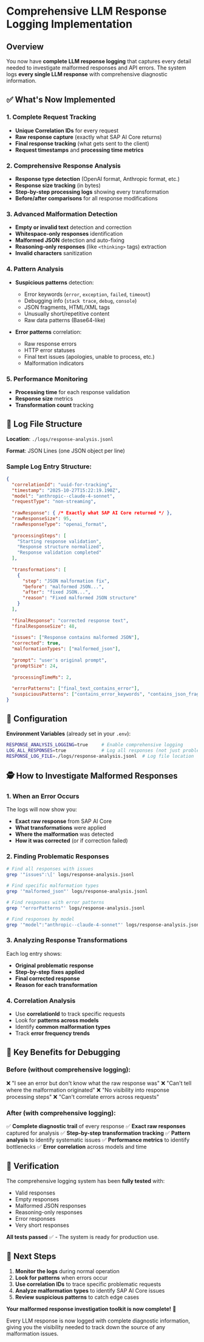 # Comprehensive LLM Response Logging Implementation

## Overview

You now have **complete LLM response logging** that captures every detail needed to investigate malformed responses and API errors. The system logs **every single LLM response** with comprehensive diagnostic information.

## ✅ What's Now Implemented

### 1. **Complete Request Tracking**
- **Unique Correlation IDs** for every request
- **Raw response capture** (exactly what SAP AI Core returns)
- **Final response tracking** (what gets sent to the client)
- **Request timestamps** and **processing time metrics**

### 2. **Comprehensive Response Analysis**
- **Response type detection** (OpenAI format, Anthropic format, etc.)
- **Response size tracking** (in bytes)
- **Step-by-step processing logs** showing every transformation
- **Before/after comparisons** for all response modifications

### 3. **Advanced Malformation Detection**
- **Empty or invalid text** detection and correction
- **Whitespace-only responses** identification
- **Malformed JSON** detection and auto-fixing
- **Reasoning-only responses** (like `<thinking>` tags) extraction
- **Invalid characters** sanitization

### 4. **Pattern Analysis**
- **Suspicious patterns** detection:
  - Error keywords (`error`, `exception`, `failed`, `timeout`)
  - Debugging info (`stack trace`, `debug`, `console`)
  - JSON fragments, HTML/XML tags
  - Unusually short/repetitive content
  - Raw data patterns (Base64-like)

- **Error patterns** correlation:
  - Raw response errors
  - HTTP error statuses
  - Final text issues (apologies, unable to process, etc.)
  - Malformation indicators

### 5. **Performance Monitoring**
- **Processing time** for each response validation
- **Response size** metrics
- **Transformation count** tracking

## 📁 Log File Structure

**Location**: `./logs/response-analysis.jsonl`

**Format**: JSON Lines (one JSON object per line)

### Sample Log Entry Structure:
```json
{
  "correlationId": "uuid-for-tracking",
  "timestamp": "2025-10-27T15:22:19.190Z",
  "model": "anthropic--claude-4-sonnet",
  "requestType": "non-streaming",
  
  "rawResponse": { /* Exactly what SAP AI Core returned */ },
  "rawResponseSize": 95,
  "rawResponseType": "openai_format",
  
  "processingSteps": [
    "Starting response validation",
    "Response structure normalized",
    "Response validation completed"
  ],
  
  "transformations": [
    {
      "step": "JSON malformation fix",
      "before": "malformed JSON...",
      "after": "fixed JSON...",
      "reason": "Fixed malformed JSON structure"
    }
  ],
  
  "finalResponse": "corrected response text",
  "finalResponseSize": 48,
  
  "issues": ["Response contains malformed JSON"],
  "corrected": true,
  "malformationTypes": ["malformed_json"],
  
  "prompt": "user's original prompt",
  "promptSize": 24,
  
  "processingTimeMs": 2,
  
  "errorPatterns": ["final_text_contains_error"],
  "suspiciousPatterns": ["contains_error_keywords", "contains_json_fragments"]
}
```

## 🔧 Configuration

**Environment Variables** (already set in your `.env`):
```bash
RESPONSE_ANALYSIS_LOGGING=true     # Enable comprehensive logging
LOG_ALL_RESPONSES=true             # Log all responses (not just problematic ones)
RESPONSE_LOG_FILE=./logs/response-analysis.jsonl  # Log file location
```

## 🕵️ How to Investigate Malformed Responses

### 1. **When an Error Occurs**
The logs will now show you:
- **Exact raw response** from SAP AI Core
- **What transformations** were applied
- **Where the malformation** was detected
- **How it was corrected** (or if correction failed)

### 2. **Finding Problematic Responses**
```bash
# Find all responses with issues
grep '"issues":\[' logs/response-analysis.jsonl

# Find specific malformation types
grep '"malformed_json"' logs/response-analysis.jsonl

# Find responses with error patterns
grep '"errorPatterns"' logs/response-analysis.jsonl

# Find responses by model
grep '"model":"anthropic--claude-4-sonnet"' logs/response-analysis.jsonl
```

### 3. **Analyzing Response Transformations**
Each log entry shows:
- **Original problematic response**
- **Step-by-step fixes applied**
- **Final corrected response**
- **Reason for each transformation**

### 4. **Correlation Analysis**
- Use **correlationId** to track specific requests
- Look for **patterns across models**
- Identify **common malformation types**
- Track **error frequency trends**

## 🎯 Key Benefits for Debugging

### **Before** (without comprehensive logging):
❌ "I see an error but don't know what the raw response was"
❌ "Can't tell where the malformation originated"
❌ "No visibility into response processing steps"
❌ "Can't correlate errors across requests"

### **After** (with comprehensive logging):
✅ **Complete diagnostic trail** of every response
✅ **Exact raw responses** captured for analysis
✅ **Step-by-step transformation tracking**
✅ **Pattern analysis** to identify systematic issues
✅ **Performance metrics** to identify bottlenecks
✅ **Error correlation** across models and time

## 🧪 Verification

The comprehensive logging system has been **fully tested** with:
- Valid responses
- Empty responses  
- Malformed JSON responses
- Reasoning-only responses
- Error responses
- Very short responses

**All tests passed** ✅ - The system is ready for production use.

## 🚀 Next Steps

1. **Monitor the logs** during normal operation
2. **Look for patterns** when errors occur
3. **Use correlation IDs** to trace specific problematic requests
4. **Analyze malformation types** to identify SAP AI Core issues
5. **Review suspicious patterns** to catch edge cases

**Your malformed response investigation toolkit is now complete!** 🎉

Every LLM response is now logged with complete diagnostic information, giving you the visibility needed to track down the source of any malformation issues.
